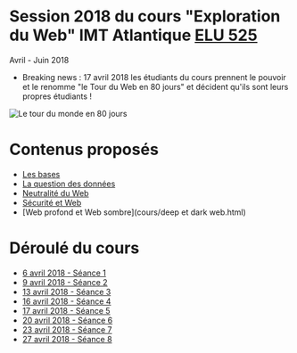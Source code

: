 # Session 2018 du cours "Exploration du Web" IMT Atlantique [ELU 525](https://portail.telecom-bretagne.eu/portal/pls/portal/pkg_df.programmes.SHOW_FICHE?p_id_mod_er=32168)
Avril - Juin 2018

* Breaking news : 17 avril 2018 les étudiants du cours prennent le pouvoir et le renomme "le Tour du Web en 80 jours" et décident qu'ils sont leurs propres étudiants !

![Le tour du monde en 80 jours](https://upload.wikimedia.org/wikipedia/commons/6/64/%27Around_the_World_in_Eighty_Days%27_by_Neuville_and_Benett_02.jpg)

# Contenus proposés
* [Les bases](cours/Bases_Web.html)
* [La question des données](Data.html)
* [Neutralité du Web](cours/Neutralité_du_web.html)
* [Sécurité et Web](cours/securite.html)
* [Web profond et Web sombre](cours/deep et dark web.html)


# Déroulé du cours
* [6 avril 2018 - Séance 1](seances/seance1.html)
* [9 avril 2018 - Séance 2](seances/seance2.html)
* [13 avril 2018 - Séance 3](seances/seance3.html)
* [16 avril 2018 - Séance 4](seances/seance4.html)
* [17 avril 2018 - Séance 5](seances/seance5.html)
* [20 avril 2018 - Séance 6](seances/seance6.html)
* [23 avril 2018 - Séance 7](seances/seance7.html)
* [27 avril 2018 - Séance 8](seances/seance8.html)
